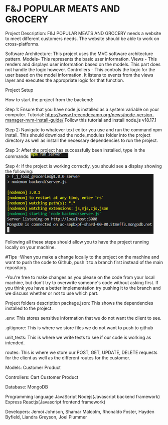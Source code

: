 # F&J POPULAR MEATS AND GROCERY

Project Description:
F&J POPULAR MEATS AND GROCERY needs a website to meet different customers needs. The website should be able to work on cross-platforms.

Software Architecture:
This project uses the MVC software architecture pattern.
Models- This represents the basic user information.
Views - This renders and displays user information based on the models. This part does not handle the logic however.
Controllers - This controls the logic for the user based on the model information. It listens to events from the views layer and executes the appropriate logic for that function.

Project Setup

How to start the project from the backend:

Step 1:
Ensure that you have node.js installed as a system variable on your computer.
Tutorial: https://www.freecodecamp.org/news/node-version-manager-nvm-install-guide/
Follow this tutorial and install node.js v18.17.1

Step 2:
Navigate to whatever text editor you use and run the command npm install. This should download the node_modules folder into the project directory as well as install the necessary dependencies to run the project.

Step 3:
After the project has successfully been installed, type in the commands:
![Alt text](image.png)

Step 4:
If the project is working correctly, you should see a display showing the following:
![Alt text](image-1.png)

Following all these steps should allow you to have the project running locally on your machine.

#Tips
-When you make a change locally to the project on the machine and want to push the code to Github, push it to a branch first instead of the main repository.

-You're free to make changes as you please on the code from your local machine, but don't try to overwrite someone's code without asking first. If you think you have a better implementation try pushing it to the branch and we discuss whether or not to use which part.

Project folders description
package.json:
This shows the dependencies installed to the project.

.env:
This stores sensitive information that we do not want the client to see.

.gitignore:
This is where we store files we do not want to push to github

unit_tests:
This is where we write tests to see if our code is working as intended.

routes:
This is where we store our POST, GET, UPDATE, DELETE requests for the client as well as the different routes for the customer.

Models:
Customer
Product

Controllers:
Cart
Customer
Product

Database:
MongoDB

Programming language
JavaScript
Nodejs(Javascript backend framework)
Express
Reactjs(Javascript frontend framework)

Developers:
Jemoi Johnson,
Shamar Malcolm,
Rhonaldo Foster,
Hayden Byfield,
Liandra Greyson,
Joel Plummer
